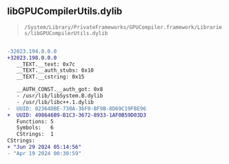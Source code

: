 ## libGPUCompilerUtils.dylib

> `/System/Library/PrivateFrameworks/GPUCompiler.framework/Libraries/libGPUCompilerUtils.dylib`

```diff

-32023.194.0.0.0
+32023.198.0.0.0
   __TEXT.__text: 0x7c
   __TEXT.__auth_stubs: 0x10
   __TEXT.__cstring: 0x15

   __AUTH_CONST.__auth_got: 0x8
   - /usr/lib/libSystem.B.dylib
   - /usr/lib/libc++.1.dylib
-  UUID: 02364DBE-730A-36F0-BF9B-8D69C19FBE96
+  UUID: 498646B9-B1C3-3672-8933-1AF0B59D03D3
   Functions: 5
   Symbols:   6
   CStrings:  1
CStrings:
+ "Jun 29 2024 05:14:56"
- "Apr 19 2024 00:30:59"

```
